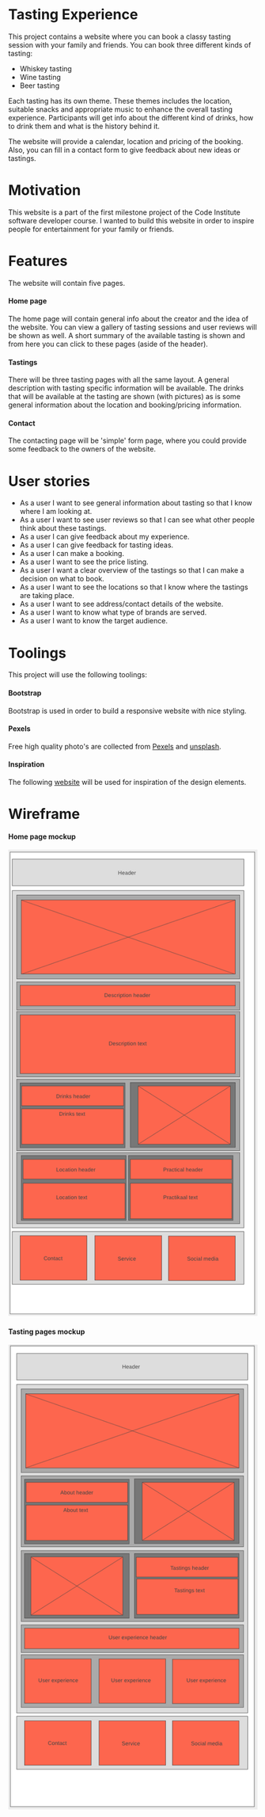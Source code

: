 # Tasting Experience
This project contains a website where you can book a classy tasting session with your family and friends. You can book three different kinds of tasting:

- Whiskey tasting
- Wine tasting
- Beer tasting

Each tasting has its own theme. These themes includes the location, suitable snacks and appropriate music to enhance the overall tasting experience. Participants will get info about the different kind of drinks, how to drink them and what is the history behind it.

The website will provide a calendar, location and pricing of the booking. Also, you can fill in a contact form to give feedback about new ideas or tastings.

# Motivation
This website is a part of the first milestone project of the Code Institute software developer course. I wanted to build this website in order to inspire people for entertainment for your family or friends.

# Features
The website will contain five pages.

#### Home page
The home page will contain general info about the creator and the idea of the website. You can view a gallery of tasting sessions and user reviews will be shown as well. A short summary of the available tasting is shown and from here you can click to these pages (aside of the header).

#### Tastings
There will be three tasting pages with all the same layout. A general description with tasting specific information will be available. The drinks that will be available at the tasting are shown (with pictures) as is some general information about the location and booking/pricing information.

#### Contact
The contacting page will be 'simple' form page, where you could provide some feedback to the owners of the website.

# User stories
- As a user I want to see general information about tasting so that I know where I am looking at.
- As a user I want to see user reviews so that I can see what other people think about these tastings.
- As a user I can give feedback about my experience.
- As a user I can give feedback for tasting ideas.
- As a user I can make a booking.
- As a user I want to see the price listing.
- As a user I want a clear overview of the tastings so that I can make a decision on what to book.
- As a user I want to see the locations so that I know where the tastings are taking place.
- As a user I want to see address/contact details of the website.
- As a user I want to know what type of brands are served.
- As a user I want to know the target audience.

# Toolings
This project will use the following toolings:

#### Bootstrap
Bootstrap is used in order to build a responsive website with nice styling.

#### Pexels
Free high quality photo's are collected from [Pexels](https://www.pexels.com/) and [unsplash](https://unsplash.com/).

#### Inspiration
The following [website](https://debut-demo.myshopify.com/) will be used for inspiration of the design elements.

# Wireframe
#### Home page mockup
![Home page wireframe](https://github.com/Seboeb/Code-Institute/blob/master/assets/images/home-page.png)

#### Tasting pages mockup
![Tasting wireframe](https://github.com/Seboeb/Code-Institute/blob/master/assets/images/tasting-pages.png)
